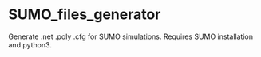 # SUMO_files_generator

Generate .net .poly .cfg for SUMO simulations. Requires SUMO installation and python3. 

